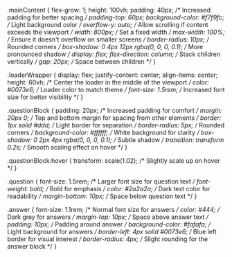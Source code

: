 .mainContent {
  flex-grow: 1;
  height: 100vh;
  padding: 40px; /* Increased padding for better spacing */
  padding-top: 60px;
  background-color: #f7f9fc; /* Light background color */
  overflow-y: auto; /* Allow scrolling if content exceeds the viewport */
  width: 800px; /* Set a fixed width */
  max-width: 100%; /* Ensure it doesn't overflow on smaller screens */
  border-radius: 10px; /* Rounded corners */
  box-shadow: 0 4px 12px rgba(0, 0, 0, 0.1); /* More pronounced shadow */
  display: flex;
  flex-direction: column; /* Stack children vertically */
  gap: 20px; /* Space between children */
}

.loaderWrapper {
  display: flex;
  justify-content: center;
  align-items: center;
  height: 60vh; /* Center the loader in the middle of the viewport */
  color: #0073e6; /* Loader color to match theme */
  font-size: 1.5rem; /* Increased font size for better visibility */
}




.questionBlock {
  padding: 20px; /* Increased padding for comfort */
  margin: 20px 0; /* Top and bottom margin for spacing from other elements */
  border: 1px solid #ddd; /* Light border for separation */
  border-radius: 5px; /* Rounded corners */
  background-color: #ffffff; /* White background for clarity */
  box-shadow: 0 2px 4px rgba(0, 0, 0, 0.1); /* Subtle shadow */
  transition: transform 0.2s; /* Smooth scaling effect on hover */
}

.questionBlock:hover {
  transform: scale(1.02); /* Slightly scale up on hover */
}

.question {
  font-size: 1.5rem; /* Larger font size for question text */
  font-weight: bold; /* Bold for emphasis */
  color: #2a2a2a; /* Dark text color for readability */
  margin-bottom: 10px; /* Space below question text */
}

.answer {
  font-size: 1.1rem; /* Normal font size for answers */
  color: #444; /* Dark grey for answers */
  margin-top: 10px; /* Space above answer text */
  padding: 10px; /* Padding around answer */
  background-color: #fafafa; /* Light background for answers */
  border-left: 4px solid #0073e6; /* Blue left border for visual interest */
  border-radius: 4px; /* Slight rounding for the answer block */
}
